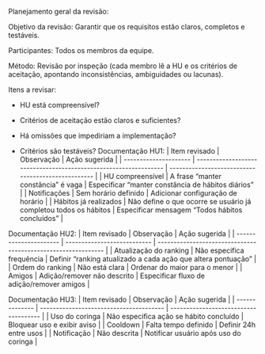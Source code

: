 Planejamento geral da revisão:

Objetivo da revisão: Garantir que os requisitos estão claros, completos e testáveis.

Participantes: Todos os membros da equipe.

Método: Revisão por inspeção (cada membro lê a HU e os critérios de aceitação, apontando inconsistências, ambiguidades ou lacunas).

Itens a revisar:

- HU está compreensível?

- Critérios de aceitação estão claros e suficientes?

- Há omissões que impediriam a implementação?

- Critérios são testáveis?
Documentação HU1:
| Item revisado         | Observação                                                       | Ação sugerida                                      |
| --------------------- | ---------------------------------------------------------------- | -------------------------------------------------- |
| HU compreensível      | A frase “manter constância” é vaga                               | Especificar “manter constância de hábitos diários” |
| Notificações          | Sem horário definido                                             | Adicionar configuração de horário                  |
| Hábitos já realizados | Não define o que ocorre se usuário já completou todos os hábitos | Especificar mensagem “Todos hábitos concluídos”    |


Documentação HU2:
| Item revisado          | Observação                  | Ação sugerida                                                 |
| ---------------------- | --------------------------- | ------------------------------------------------------------- |
| Atualização do ranking | Não especifica frequência   | Definir “ranking atualizado a cada ação que altera pontuação” |
| Ordem do ranking       | Não está clara              | Ordenar do maior para o menor                                 |
| Amigos                 | Adição/remover não descrito | Especificar fluxo de adição/remover amigos                    |

Documentação HU3:
| Item revisado  | Observação                              | Ação sugerida                         |
| -------------- | --------------------------------------- | ------------------------------------- |
| Uso do coringa | Não especifica ação se hábito concluído | Bloquear uso e exibir aviso           |
| Cooldown       | Falta tempo definido                    | Definir 24h entre usos                |
| Notificação    | Não descrita                            | Notificar usuário após uso do coringa |
